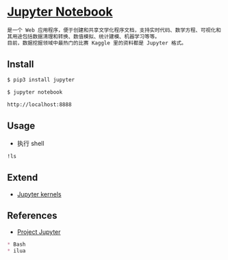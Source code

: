 #  [Jupyter Notebook](https://jupyter.org/)
```md
是一个 Web 应用程序，便于创建和共享文学化程序文档，支持实时代码、数学方程、可视化和 Markdown，
其用途包括数据清理和转换、数值模拟、统计建模、机器学习等等。
目前，数据挖掘领域中最热门的比赛 Kaggle 里的资料都是 Jupyter 格式。
```
## Install
```bash
$ pip3 install jupyter

$ jupyter notebook

```
```md
http://localhost:8888
```
## Usage
* 执行 shell
```sh
!ls
```

## Extend
* [Jupyter kernels](https://github.com/jupyter/jupyter/wiki/Jupyter-kernels)

## References
* [Project Jupyter](https://github.com/jupyter)
```md
* Bash
* ilua
```
